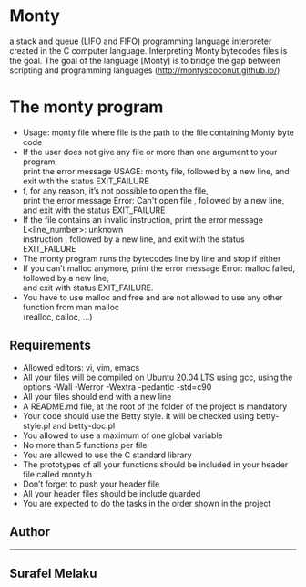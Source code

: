 # Monty

a stack and queue (LIFO and FIFO) programming language interpreter created in the C computer language. Interpreting Monty bytecodes files is the goal. The goal of the language [Monty] is to bridge the gap between scripting and programming languages (http://montyscoconut.github.io/)

# The monty program
 * Usage: monty file
    where file is the path to the file containing Monty byte code
* If the user does not give any file or more than one argument to your program, <br> print the error message USAGE: monty file, followed by a new line, and exit with the status EXIT_FAILURE
* f, for any reason, it’s not possible to open the file, <br>print the error message Error: Can't open file <file>, followed by a new line, and exit with the status EXIT_FAILURE
* If the file contains an invalid instruction, print the error message L<line_number>: unknown <br>instruction <opcode>, followed by a new line, and exit with the status EXIT_FAILURE
* The monty program runs the bytecodes line by line and stop if either
* If you can’t malloc anymore, print the error message Error: malloc failed, followed by a new line, <br>and exit with status EXIT_FAILURE.
* You have to use malloc and free and are not allowed to use any other function from man malloc <br> (realloc, calloc, …)
## Requirements

* Allowed editors: vi, vim, emacs
* All your files will be compiled on Ubuntu 20.04 LTS using gcc, using the options -Wall -Werror -Wextra -pedantic -std=c90
* All your files should end with a new line
* A README.md file, at the root of the folder of the project is mandatory
* Your code should use the Betty style. It will be checked using betty-style.pl and betty-doc.pl
* You allowed to use a maximum of one global variable
* No more than 5 functions per file
* You are allowed to use the C standard library
* The prototypes of all your functions should be included in your header file called monty.h
* Don’t forget to push your header file
* All your header files should be include guarded
* You are expected to do the tasks in the order shown in the project



## Author
---
**Surafel Melaku** 
---